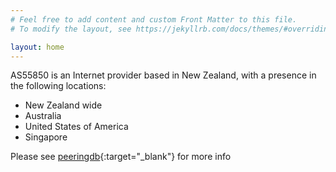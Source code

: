 ```yaml
---
# Feel free to add content and custom Front Matter to this file.
# To modify the layout, see https://jekyllrb.com/docs/themes/#overriding-theme-defaults

layout: home
---
```


AS55850 is an Internet provider based in New Zealand, with a presence in the following locations:

- New Zealand wide
- Australia
- United States of America
- Singapore

Please see [peeringdb](https://peeringdb.com/net/7924){:target="_blank"} for more info
